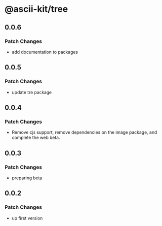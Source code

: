 # @ascii-kit/tree

## 0.0.6

### Patch Changes

- add documentation to packages

## 0.0.5

### Patch Changes

- update tre package

## 0.0.4

### Patch Changes

- Remove cjs support, remove dependencies on the image package, and complete the web beta.

## 0.0.3

### Patch Changes

- preparing beta

## 0.0.2

### Patch Changes

- up first version
